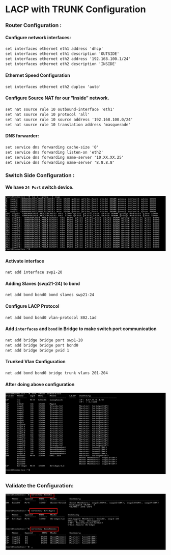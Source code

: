 # LACP with TRUNK Configuration

### Router Configuration :

#### Configure network interfaces:

~~~
set interfaces ethernet eth1 address 'dhcp'
set interfaces ethernet eth1 description 'OUTSIDE'
set interfaces ethernet eth2 address '192.168.100.1/24'
set interfaces ethernet eth2 description 'INSIDE'
~~~

#### Ethernet Speed Configuration

~~~
set interfaces ethernet eth2 duplex 'auto'
~~~

#### Configure Source NAT for our “Inside” network.

~~~
set nat source rule 10 outbound-interface 'eth1'
set nat source rule 10 protocol 'all'
set nat source rule 10 source address '192.168.100.0/24'
set nat source rule 10 translation address 'masquerade'
~~~

#### DNS forwarder:

~~~
set service dns forwarding cache-size '0'
set service dns forwarding listen-on 'eth2'
set service dns forwarding name-server '10.XX.XX.25'
set service dns forwarding name-server '8.8.8.8'
~~~


### Switch Side Configuration :

#### We have ``24 Port`` switch device.

![Image ](https://github.com/NileshChandekar/eve_labs/blob/master/LACP_WITH_TRUNK/images/s3.png)


#### Activate interface

~~~
net add interface swp1-20
~~~

#### Adding Slaves (swp21-24) to bond

~~~
net add bond bond0 bond slaves swp21-24
~~~

#### Configure LACP Protocol

~~~
net add bond bond0 vlan-protocol 802.1ad
~~~

#### Add ``interfaces`` and ``bond`` in Bridge to make switch port communication

~~~
net add bridge bridge port swp1-20
net add bridge bridge port bond0
net add bridge bridge pvid 1
~~~

#### Trunked Vlan Configuration

~~~
net add bond bond0 bridge trunk vlans 201-204
~~~

#### After doing above configuration

![Image ](https://github.com/NileshChandekar/eve_labs/blob/master/LACP_WITH_TRUNK/images/s4.png)

### Validate the Configuration:

![Image ](https://github.com/NileshChandekar/eve_labs/blob/master/LACP_WITH_TRUNK/images/s5.png)
